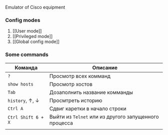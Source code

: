 Emulator of Cisco equipment 

### Config modes
1) [[User mode]]
2) [[Privileged mode]]
3) [[Global config mode]]

### Some commands

| Команда                                 | Описание                                              |
| --------------------------------------- | ----------------------------------------------------- |
| ```?```                                 | Просмотр всех комманд                                 |
| ```show hosts```                        | Просмотр хостов                                       |
| ```Tab```                               | Дозаполнить название комманды                         |
| ```history```, $\uparrow$, $\downarrow$ | Просмтреть историю                                    |
| ```Ctrl A```                            | Сдвиг каретки в начало строки                         |
| `Ctrl Shift 6 + X`                      | Выйти из `Telnet` или из другого запущенного процесса |
|                                         |                                                       |
